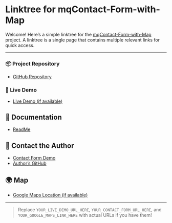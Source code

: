 # Linktree for mqContact-Form-with-Map

Welcome! Here’s a simple linktree for the [mqContact-Form-with-Map]( https://mqanass.github.io/mqContact-Form-with-Map/) project.
A linktree is a single page that contains multiple relevant links for quick access.

---

### 📦 Project Repository

- [GitHub Repository](https://github.com/mqanass/mqContact-Form-with-Map)

### 🚀 Live Demo

- [Live Demo (if available)](YOUR_LIVE_DEMO_URL_HERE)

## 📄 Documentation

- [ReadMe](https://github.com/mqanass/mqContact-Form-with-Map#readme)

## 📝 Contact the Author

- [Contact Form Demo](YOUR_CONTACT_FORM_URL_HERE)
- [Author’s GitHub](https://github.com/mqanass)

## 🌍 Map

- [Google Maps Location (if available)](YOUR_GOOGLE_MAPS_LINK_HERE)

---

> Replace `YOUR_LIVE_DEMO_URL_HERE`, `YOUR_CONTACT_FORM_URL_HERE`, and `YOUR_GOOGLE_MAPS_LINK_HERE` with actual URLs if you have them!
